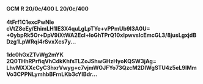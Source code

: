 #### GCM R 20/0c/400 L 20/0c/400
**4tFrf1C1excPwNIe**<br/>**cVtZ8eEy/EhimLH1IE3X4quLgLpTYe+vPPmUb9I3A0U=**<br/>**+0ybpRk5Or+DpV9iXtWA2Ecl+loGhTPrQ10xIpwvsIcEmcGL3/8jusLgxjdBDzg1LpWRqi4rSvxXcs7y...**<br/><br/>
**1dc0hGxZTvWg2mYK**<br/>**2Q0THhRPrfiqVhCdkKhfsTLZoJShwGHzHyoKQSW3jAg=**<br/>**LhvMXXXcCyC3hxrVwyg+c7vjmWOJFYo73QzcM2DlWgSTU4z5eL9IMmVo3CPPNLymhbBFrnLKb3cYIBdr...**